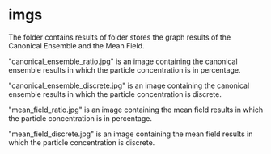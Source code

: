 # imgs

The folder contains results of folder stores the graph results of the Canonical Ensemble and the Mean Field.

"canonical_ensemble_ratio.jpg" is an image containing the canonical ensemble results in which the particle concentration is in percentage.

"canonical_ensemble_discrete.jpg" is an image containing the canonical ensemble results in which the particle concentration is discrete.

"mean_field_ratio.jpg" is an image containing the mean field results in which the particle concentration is in percentage.

"mean_field_discrete.jpg" is an image containing the mean field results in which the particle concentration is discrete.